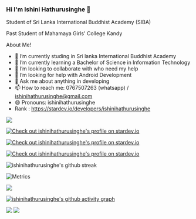 ### Hi I'm Ishini Hathurusinghe 👋



   Student of Sri Lanka International Buddhist Academy (SIBA)
   
   Past Student of Mahamaya Girls' College Kandy


   About Me!
- 🔭 I’m currently studing in Sri lanka International Buddhist Academy
- 🌱 I’m currently learning  a Bachelor of Science in Information Technology
- 👯 I’m looking to collaborate with who need my help
- 🤔 I’m looking for help with Android Development
- 💬 Ask me about anything in developing
- 📫 How to reach me: 0767507263 (whatsapp) / ishinihathurusinghe@gmail.com
- 😄 Pronouns: ishinihathurusinghe
- Rank : https://stardev.io/developers/ishinihathurusinghe
 <img src="https://github-readme-stats.vercel.app/api?username=ishinihathurusinghe&&show_icons=true&title_color=ffffff&icon_color=bb2acf&text_color=daf7dc&bg_color=151515">
 
 
 



 <a href="https://stardev.io/developers/ishinihathurusinghe"><img alt="Check out ishinihathurusinghe's profile on stardev.io" src="https://stardev.io/developers/ishinihathurusinghe/badge/languages/global.svg" /></a>


 <a href="https://stardev.io/developers/ishinihathurusinghe"><img alt="Check out ishinihathurusinghe's profile on stardev.io" src="https://stardev.io/developers/ishinihathurusinghe/badge/languages/country.svg" /></a>


<a href="https://stardev.io/developers/ishinihathurusinghe"><img alt="Check out ishinihathurusinghe's profile on stardev.io" src="https://stardev.io/developers/ishinihathurusinghe/badge/languages/locality.svg" /></a>

![ishinihathurusinghe's github streak](https://github-readme-streak-stats.herokuapp.com/?user=ishinihathurusinghe&theme=blue-green)

![Metrics](https://metrics.lecoq.io/ishinihathurusinghe?template=classic&base.indepth=true&base.hireable=true&repositories.forks=true&isocalendar=1&languages=1&lines=1&stars=1&followup=1&people=1&introduction=1&repositories=1&discussions=1&achievements=1&notable=1&activity=1&base=header%2C%20activity%2C%20community%2C%20repositories%2C%20metadata&base.indepth=true&base.hireable=true&repositories.batch=100&repositories.forks=true&repositories.affiliations=owner&isocalendar=false&isocalendar.duration=full-year&languages=false&languages.limit=8&languages.threshold=0%25&languages.other=false&languages.colors=github&languages.sections=most-used&languages.indepth=false&languages.analysis.timeout=15&languages.categories=markup%2C%20programming&languages.recent.categories=markup%2C%20programming&languages.recent.load=300&languages.recent.days=14&lines=false&lines.sections=base&lines.repositories.limit=4&lines.history.limit=1&stars=false&stars.limit=4&followup=false&followup.sections=repositories&followup.indepth=false&followup.archived=true&people=false&people.limit=24&people.identicons=false&people.identicons.hide=false&people.size=28&people.types=followers%2C%20following&people.shuffle=false&introduction=false&introduction.title=true&repositories=false&repositories.pinned=0&repositories.starred=0&repositories.random=0&repositories.order=featured%2C%20pinned%2C%20starred%2C%20random&discussions=false&discussions.categories=true&discussions.categories.limit=0&achievements=false&achievements.threshold=C&achievements.secrets=true&achievements.display=detailed&achievements.limit=0&notable=false&notable.from=organization&notable.repositories=false&notable.indepth=false&notable.types=commit&activity=false&activity.limit=5&activity.load=300&activity.days=14&activity.visibility=all&activity.timestamps=false&activity.filter=all&config.timezone=Asia%2FColombo&config.twemoji=true&config.octicon=true&config.display=large)


<img src="https://github-profile-summary-cards.vercel.app/api/cards/profile-details?username=ishinihathurusinghe&theme=github_dark"/>

[![ishinihathurusinghe's github activity graph](https://activity-graph.herokuapp.com/graph?username=ishinihathurusinghe&theme=gotham)](https://github.com/ishinihathurusinghe/github-readme-activity-graph&theme=github)

<img src="https://github-profile-summary-cards.vercel.app/api/cards/stats?username=ishinihathurusinghe&theme=github_dark"/>

<img src="https://github-profile-summary-cards.vercel.app/api/cards/productive-time?username=ishinihathurusinghe&theme=github_dark"/>
